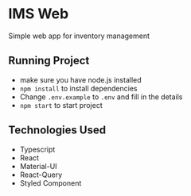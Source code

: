 # IMS Web

Simple web app for inventory management

## Running Project

- make sure you have node.js installed
- `npm install` to install dependencies
- Change `.env.example` to `.env` and fill in the details
- `npm start` to start project

## Technologies Used

- Typescript
- React
- Material-UI
- React-Query
- Styled Component
